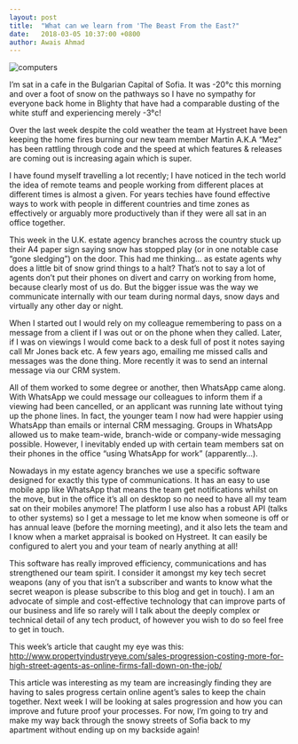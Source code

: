 ```yaml
---
layout: post
title:  "What can we learn from 'The Beast From the East?"
date:   2018-03-05 10:37:00 +0800
author: Awais Ahmad
---
```


![computers]({{site.url}}/images/Sofia_winter.jpg)

I’m sat in a cafe in the Bulgarian Capital of Sofia. It was -20°c this morning and over a foot of snow on the pathways so I have no sympathy for everyone back home in Blighty that have had a comparable dusting of the white stuff and experiencing merely -3°c!

Over the last week despite the cold weather the team at Hystreet have been keeping the home fires burning our new team member Martin A.K.A “Mez” has been rattling through code and the speed at which features & releases are coming out is increasing again which is super.
<!--more-->

I have found myself travelling a lot recently; I have noticed in the tech world the idea of remote teams and people working from different places at different times is almost a given. For years techies have found effective ways to work with people in different countries and time zones as effectively or arguably more productively than if they were all sat in an office together.

This week in the U.K. estate agency branches across the country stuck up their A4 paper sign saying snow has stopped play (or in one notable case “gone sledging”) on the door. This had me thinking… as estate agents why does a little bit of snow grind things to a halt? That’s not to say a lot of agents don’t put their phones on divert and carry on working from home, because clearly most of us do. But the bigger issue was the way we communicate internally with our team during normal days, snow days and virtually any other day or night.

When I started out I would rely on my colleague remembering to pass on a message from a client if I was out or on the phone when they called. Later, if I was on viewings I would come back to a desk full of post it notes saying call Mr Jones back etc. A few years ago, emailing me missed calls and messages was the done thing. More recently it was to send an internal message via our CRM system.

All of them worked to some degree or another, then WhatsApp came along. With WhatsApp we could message our colleagues to inform them if a viewing had been cancelled, or an applicant was running late without tying up the phone lines. In fact, the younger team I now had were happier using WhatsApp than emails or internal CRM messaging. Groups in WhatsApp allowed us to make team-wide, branch-wide or company-wide messaging possible. However, I inevitably ended up with certain team members sat on their phones in the office “using WhatsApp for work” (apparently…).

Nowadays in my estate agency branches we use a specific software designed for exactly this type of communications. It has an easy to use mobile app like WhatsApp that means the team get notifications whilst on the move, but in the office it’s all on desktop so no need to have all my team sat on their mobiles anymore! The platform I use also has a robust API (talks to other systems) so I get a message to let me know when someone is off or has annual leave (before the morning meeting), and it also lets the team and I know when a market appraisal is booked on Hystreet. It can easily be configured to alert you and your team of nearly anything at all!

This software has really improved efficiency, communications and has strengthened our team spirit. I consider it amongst my key tech secret weapons (any of you that isn’t a subscriber and wants to know what the secret weapon is please subscribe to this blog and get in touch). I am an advocate of simple and cost-effective technology that can improve parts of our business and life so rarely will I talk about the deeply complex or technical detail of any tech product, of however you wish to do so feel free to get in touch.

This week’s article that caught my eye was this: <a href="http://www.propertyindustryeye.com/sales-progression-costing-more-for-high-street-agents-as-online-firms-fall-down-on-the-job/">http://www.propertyindustryeye.com/sales-progression-costing-more-for-high-street-agents-as-online-firms-fall-down-on-the-job/</a>

This article was interesting as my team are increasingly finding they are having to sales progress certain online agent’s sales to keep the chain together. Next week I will be looking at sales progression and how you can improve and future proof your processes. For now, I’m going to try and make my way back through the snowy streets of Sofia back to my apartment without ending up on my backside again!
